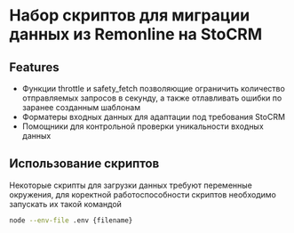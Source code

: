 # Набор скриптов для миграции данных из Remonline на StoCRM

## Features

- Функции throttle и safety_fetch позволяющие ограничить количество отправляемых запросов в секунду, а также отлавливать ошибки по заранее созданным шаблонам
- Форматеры входных данных для адаптации под требования StoCRM
- Помощники для контрольной проверки уникальности входных данных

## Использование скриптов

Некоторые скрипты для загрузки данных требуют переменные окружения, для коректной работоспособности скриптов необходимо запускать их такой командой

```sh
node --env-file .env {filename}
```